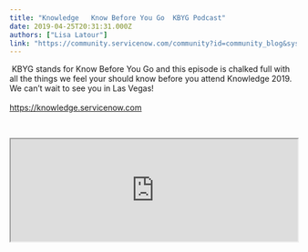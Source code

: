 ```yaml
---
title: "Knowledge   Know Before You Go  KBYG Podcast"
date: 2019-04-25T20:31:31.000Z
authors: ["Lisa Latour"]
link: "https://community.servicenow.com/community?id=community_blog&sys_id=c2ff4219db41bb04a39a0b55ca9619a4"
---
```

<p> KBYG stands for Know Before You Go and this episode is chalked full with all the things we feel your should know before you attend Knowledge 2019. We can’t wait to see you in Las Vegas! <br /><br /><a href="https://knowledge.servicenow.com" rel="nofollow">https://knowledge.servicenow.com</a></p>
<p> </p>
<p><iframe title="The Road to Knowledge: KBYG" src="https://omny.fm/shows/servicenow-cloudcast/the-road-to-knowledge-kbyg/embed?style&#61;artwork" width="100%" height="180"></iframe></p>